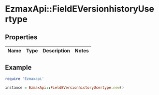 # EzmaxApi::FieldEVersionhistoryUsertype

## Properties

| Name | Type | Description | Notes |
| ---- | ---- | ----------- | ----- |

## Example

```ruby
require 'Ezmaxapi'

instance = EzmaxApi::FieldEVersionhistoryUsertype.new()
```


